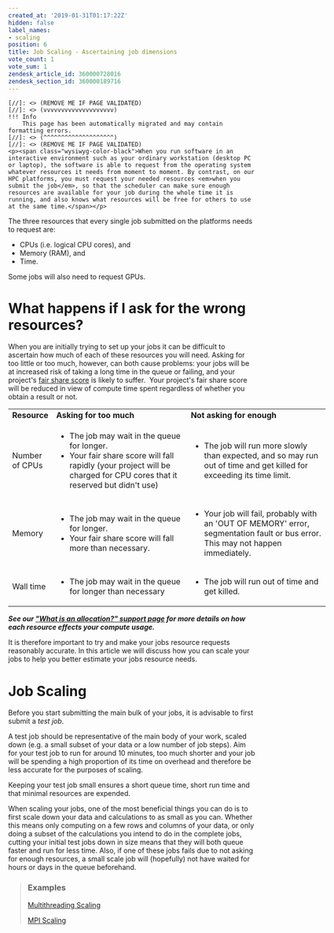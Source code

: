 ```yaml
---
created_at: '2019-01-31T01:17:22Z'
hidden: false
label_names:
- scaling
position: 6
title: Job Scaling - Ascertaining job dimensions
vote_count: 1
vote_sum: 1
zendesk_article_id: 360000728016
zendesk_section_id: 360000189716
---
```



    [//]: <> (REMOVE ME IF PAGE VALIDATED)
    [//]: <> (vvvvvvvvvvvvvvvvvvvv)
    !!! Info
        This page has been automatically migrated and may contain formatting errors.
    [//]: <> (^^^^^^^^^^^^^^^^^^^^)
    [//]: <> (REMOVE ME IF PAGE VALIDATED)
    <p><span class="wysiwyg-color-black">When you run software in an interactive environment such as your ordinary workstation (desktop PC or laptop), the software is able to request from the operating system whatever resources it needs from moment to moment. By contrast, on our HPC platforms, you must request your needed resources <em>when you submit the job</em>, so that the scheduler can make sure enough resources are available for your job during the whole time it is running, and also knows what resources will be free for others to use at the same time.</span></p>
<p>The three resources that every single job submitted on the platforms needs to request are:</p>
<ul>
<li>CPUs (i.e. logical CPU cores), and</li>
<li>Memory (RAM), and</li>
<li>Time.</li>
</ul>
<p>Some jobs will also need to request GPUs.</p>
<h1>What happens if I ask for the wrong resources?</h1>
<p>When you are initially trying to set up your jobs it can be difficult to ascertain how much of each of these resources you will need. Asking for too little or too much, however, can both cause problems: your jobs will be at increased risk of taking a long time in the queue or failing, and your project's <a href="https://support.nesi.org.nz/hc/en-gb/articles/360000743536" target="_self">fair share score</a> is likely to suffer.  Y<span class="wysiwyg-color-black">our project's fair share score will be reduced in view of compute time spent regardless of whether you obtain a result or not.</span> </p>
<table style="width: 646px;">
<tbody>
<tr>
<td class="wysiwyg-text-align-center" style="width: 60px;"><strong>Resource</strong></td>
<td class="wysiwyg-text-align-center" style="width: 287px;"><strong>Asking for too much</strong></td>
<td class="wysiwyg-text-align-center" style="width: 293px;"><strong>Not asking for enough</strong></td>
</tr>
<tr>
<td style="width: 60px;">Number of CPUs</td>
<td style="width: 287px;">
<ul>
<li>The job may wait in the queue for longer.</li>
<li>Your fair share score will <span class="wysiwyg-color-black">fall rapidly (your project will be charged for CPU cores that it reserved but didn't use)</span>
</li>
</ul>
</td>
<td style="width: 293px;">
<ul>
<li>The job will run more slowly than expected, and so may run out of time and get killed for exceeding its time limit.</li>
</ul>
</td>
</tr>
<tr>
<td style="width: 60px;">Memory</td>
<td style="width: 287px;">
<ul>
<li>The job may wait in the queue for longer.</li>
<li>Your fair share score will fall more than necessary.</li>
</ul>
</td>
<td style="width: 293px;">
<ul>
<li>Your job will fail, probably with an 'OUT OF MEMORY' error, segmentation fault or bus error. This may not happen immediately.</li>
</ul>
</td>
</tr>
<tr>
<td style="width: 60px;">Wall time</td>
<td style="width: 287px;">
<ul>
<li>The job may wait in the queue for longer than necessary</li>
</ul>
</td>
<td style="width: 293px;">
<ul>
<li>The job will run out of time and get killed. </li>
</ul>
</td>
</tr>
</tbody>
</table>
<p><strong><em>See our <a href="https://support.nesi.org.nz/hc/en-gb/articles/360001385735" target="_self">"What is an allocation?" support page</a> for more details on how each resource effects your compute usage.</em></strong></p>
<p>It is therefore important to try and make your jobs resource requests reasonably accurate. In this article we <span class="wysiwyg-color-black">will discuss how you can scale your jobs to help you better estimate your jobs resource needs.</span></p>
<h1>Job Scaling</h1>
<p>Before you start submitting the main bulk of your jobs, it is <span class="SDZsVb" tabindex="0" data-term-for-update="advisable" data-ved="2ahUKEwj-0-zoj-fhAhXCfX0KHYH_DJYQ_SowAHoECAwQDA">advisable to first submit a <em>test job</em>. </span></p>
<p><span class="SDZsVb" tabindex="0" data-term-for-update="advisable" data-ved="2ahUKEwj-0-zoj-fhAhXCfX0KHYH_DJYQ_SowAHoECAwQDA">A test job should be representative of the main body of your work, scaled down (e.g. a small subset of your data or a low number of job steps). Aim for your test job to run for around 10 minutes, too much shorter and your job will be spending a high proportion of its time on overhead and therefore be less accurate for the purposes of scaling.</span></p>
<p><span class="SDZsVb" tabindex="0" data-term-for-update="advisable" data-ved="2ahUKEwj-0-zoj-fhAhXCfX0KHYH_DJYQ_SowAHoECAwQDA">Keeping your test job small ensures a short queue time, short run time and that minimal resources are expended.</span></p>
<p><span class="wysiwyg-color-black">When scaling your jobs, one of the most beneficial things you can do is to first scale down your data and calculations to as small as you can. Whether this means only computing on a few rows and columns of your data, or only doing a subset of the calculations you intend to do in the complete jobs, cutting your initial test jobs down in size means that they will both queue faster and run for less time. Also, if one of these jobs fails due to not asking for enough resources, a small scale job will (hopefully) not have waited for hours or days in the queue beforehand.</span></p>
<blockquote class="blockquote-prereq">
<h3 id="prerequisites">Examples</h3>
<p><a href="https://support.nesi.org.nz/hc/en-gb/articles/360001173895" target="_blank" rel="noopener">Multithreading Scaling</a></p>
<p><a href="https://support.nesi.org.nz/hc/en-gb/articles/360001173875" target="_blank" rel="noopener">MPI Scaling</a></p>
</blockquote>